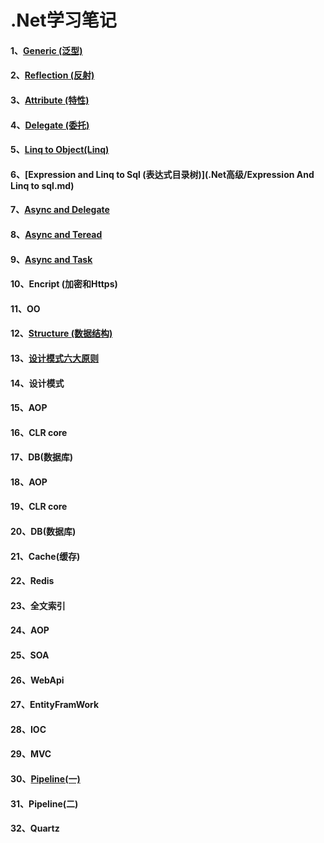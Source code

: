  # .Net学习笔记
 
 
 
 #### 1、[Generic (泛型)](https://github.com/yuxl01/read-Notes/blob/master/vedio/.Net%E9%AB%98%E7%BA%A7/Generic-1.md)
 #### 2、[Reflection (反射)](https://github.com/yuxl01/read-Notes/blob/master/vedio/.Net%E9%AB%98%E7%BA%A7/Reflection.md)
 #### 3、[Attribute (特性)](https://github.com/yuxl01/read-Notes/blob/master/vedio/.Net%E9%AB%98%E7%BA%A7/Attribute.md)
 #### 4、[Delegate (委托)](https://github.com/yuxl01/read-Notes/blob/master/vedio/.Net%E9%AB%98%E7%BA%A7/Delagate.md)
 #### 5、[Linq to Object(Linq)](.Net高级/Linq.md)
 #### 6、[Expression and Linq to Sql (表达式目录树)](.Net高级/Expression And Linq to sql.md)
 #### 7、[Async and Delegate ](.Net高级/Async.md)
 #### 8、[Async and Teread](https://github.com/yuxl01/read-Notes/blob/master/vedio/.Net%E9%AB%98%E7%BA%A7/Async_2.md)
 #### 9、[Async and Task](https://github.com/yuxl01/read-Notes/blob/master/vedio/.Net%E9%AB%98%E7%BA%A7/Async_3.md)
 #### 10、Encript (加密和Https)
 #### 11、OO
 #### 12、[Structure (数据结构)](https://github.com/yuxl01/read-Notes/blob/master/vedio/.Net%E9%AB%98%E7%BA%A7/Structure.md)
 #### 13、[设计模式六大原则](https://github.com/yuxl01/read-Notes/blob/master/vedio/.Net高级/DesignPatternPrinciple.md)
 #### 14、设计模式
 #### 15、AOP 
 #### 16、CLR core
 #### 17、DB(数据库)
 #### 18、AOP 
 #### 19、CLR core
 #### 20、DB(数据库)
 #### 21、Cache(缓存)
 #### 22、Redis
 #### 23、全文索引
 #### 24、AOP 
 #### 25、SOA
 #### 26、WebApi
 #### 27、EntityFramWork 
 #### 28、IOC
 #### 29、MVC
 #### 30、[Pipeline(一)](https://github.com/yuxl01/read-Notes/blob/master/vedio/.Net%E9%AB%98%E7%BA%A7/Pipeline-1.md)
 #### 31、Pipeline(二)
 #### 32、Quartz
